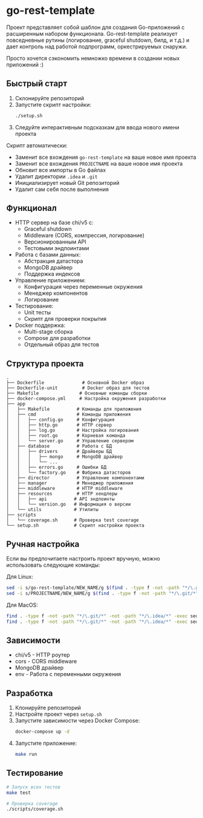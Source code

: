 # go-rest-template

Проект представляет собой шаблон для создания Go-приложений с расширенным набором функционала.
Go-rest-template реализует повседневные рутины (логирование, graceful shutdown, билд, и т.д.) и дает контроль над работой подпрограмм, оркестрируемых снаружи.

Просто хочется сэкономить немножко времени в создании новых приложений :)

## Быстрый старт

1. Склонируйте репозиторий
2. Запустите скрипт настройки:
   ```bash
   ./setup.sh
   ```
3. Следуйте интерактивным подсказкам для ввода нового имени проекта

Скрипт автоматически:
- Заменит все вхождения `go-rest-template` на ваше новое имя проекта
- Заменит все вхождения `PROJECTNAME` на ваше новое имя проекта
- Обновит все импорты в Go файлах
- Удалит директории `.idea` и `.git`
- Инициализирует новый Git репозиторий
- Удалит сам себя после выполнения

## Функционал

- HTTP сервер на базе chi/v5 с:
    - Graceful shutdown
    - Middleware (CORS, компрессия, логирование)
    - Версионированным API
    - Тестовыми эндпоинтами
- Работа с базами данных:
    - Абстракция датастора
    - MongoDB драйвер
    - Поддержка индексов
- Управление приложением:
    - Конфигурация через переменные окружения
    - Менеджер компонентов
    - Логирование
- Тестирование:
    - Unit тесты
    - Скрипт для проверки покрытия
- Docker поддержка:
    - Multi-stage сборка
    - Compose для разработки
    - Отдельный образ для тестов

## Структура проекта

```
.
├── Dockerfile              # Основной Docker образ
├── Dockerfile-unit         # Docker образ для тестов
├── Makefile               # Основные команды сборки
├── docker-compose.yml     # Настройка окружения разработки
├── app
│   ├── Makefile          # Команды для приложения
│   ├── cmd               # Команды приложения
│   │   ├── config.go     # Конфигурация
│   │   ├── http.go       # HTTP сервер
│   │   ├── log.go        # Настройка логирования
│   │   ├── root.go       # Корневая команда
│   │   └── server.go     # Управление сервером
│   ├── database          # Работа с БД
│   │   ├── drivers       # Драйверы БД
│   │   │   ├── mongo     # MongoDB драйвер
│   │   │   └── ...
│   │   ├── errors.go     # Ошибки БД
│   │   └── factory.go    # Фабрика датасторов
│   ├── director          # Управление компонентами
│   ├── manager           # Менеджер приложения
│   ├── middleware        # HTTP middleware
│   ├── resources         # HTTP хендлеры
│   │   ├── api          # API эндпоинты
│   │   └── version.go   # Информация о версии
│   └── utils            # Утилиты
├── scripts
│   └── coverage.sh      # Проверка test coverage
└── setup.sh             # Скрипт настройки проекта
```

## Ручная настройка

Если вы предпочитаете настроить проект вручную, можно использовать следующие команды:

Для Linux:
```bash
sed -i s/go-rest-template/NEW_NAME/g $(find . -type f -not -path "*/\.git/*" -not -path "*/\.idea/*")
sed -i s/PROJECTNAME/NEW_NAME/g $(find . -type f -not -path "*/\.git/*" -not -path "*/\.idea/*")
```

Для MacOS:
```bash
find . -type f -not -path "*/\.git/*" -not -path "*/\.idea/*" -exec sed -i '' "s/go-rest-template/NEW_NAME/g" {} \;
find . -type f -not -path "*/\.git/*" -not -path "*/\.idea/*" -exec sed -i '' "s/PROJECTNAME/NEW_NAME/g" {} \;
```

## Зависимости

- chi/v5 - HTTP роутер
- cors - CORS middleware
- MongoDB драйвер
- env - Работа с переменными окружения

## Разработка

1. Клонируйте репозиторий
2. Настройте проект через `setup.sh`
3. Запустите зависимости через Docker Compose:
   ```bash
   docker-compose up -d
   ```
4. Запустите приложение:
   ```bash
   make run
   ```

## Тестирование

```bash
# Запуск всех тестов
make test

# Проверка coverage
./scripts/coverage.sh
```